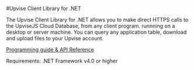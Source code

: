 #Upvise Client Library for .NET

The Upvise Client Library for .NET allows you to make direct HTTPS calls to the UpviseJS Cloud Database, from any client program. runnning on a desktop or server machine. You can query any application table, download and upload files to your Upvise account.

[Programming guide & API Reference](https://www.upvise.com/dev/guide/webservice.htm)

Requirements: .NET Framework v4.0 or higher
